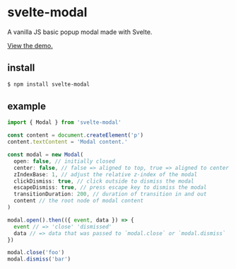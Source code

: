 # svelte-modal

A vanilla JS basic popup modal made with Svelte.

[View the demo.](https://m59peacemaker.github.io/svelte-modal/)

## install

```sh
$ npm install svelte-modal
```

## example

```js
import { Modal } from 'svelte-modal'

const content = document.createElement('p')
content.textContent = 'Modal content.'

const modal = new Modal(
  open: false, // initially closed
  center: false, // false => aligned to top, true => aligned to center
  zIndexBase: 1, // adjust the relative z-index of the modal
  clickDismiss: true, // click outside to dismiss the modal
  escapeDismiss: true, // press escape key to dismiss the modal
  transitionDuration: 200, // duration of transition in and out
  content // the root node of modal content
)

modal.open().then(({ event, data }) => {
  event // => 'close' 'dismissed'
  data // => data that was passed to `modal.close` or `modal.dismiss`
})

modal.close('foo')
modal.dismiss('bar')
```
